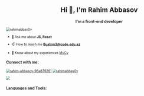 <svg fill="none" viewBox="0 0 800 400" width="800" height="400" xmlns="http://www.w3.org/2000/svg">
<foreignObject width="100%" height="100%">
<div xmlns="http://www.w3.org/1999/xhtml">
<style>
h1{color:"red"}
</style>

<h1 align="center">Hi 👋, I'm Rahim Abbasov</h1>
<h3 align="center">I'm a front-end developer</h3>
<div>
<div >
<p align="left"> <img src="https://komarev.com/ghpvc/?username=rahimabbas0v&label=Profile%20views&color=0e75b6&style=flat" alt="rahimabbas0v" /> </p>

- 💬 Ask me about **JS, React**

- 📫 How to reach me **8ualxm3@code.edu.az**

- 📄 Know about my experiences [MyCv](https://heyzine.com/flip-book/2472b1e10f.html)

<h3 align="left">Connect with me:</h3>
<p align="left">
<a href="https://linkedin.com/in/rahim-abbasov-96a879261" target="blank"><img align="center" src="https://raw.githubusercontent.com/rahuldkjain/github-profile-readme-generator/master/src/images/icons/Social/linked-in-alt.svg" alt="rahim-abbasov-96a879261" height="30" width="40" /></a>
<a href="https://instagram.com/rahimabbas0v" target="blank"><img align="center" src="https://raw.githubusercontent.com/rahuldkjain/github-profile-readme-generator/master/src/images/icons/Social/instagram.svg" alt="rahimabbas0v" height="30" width="40" /></a>
</p></div>
<div align="right" style="display: inline-block  !important;">
<img  height="200px" src="https://camo.githubusercontent.com/19db51af5f90f1b152bc0b9078f5fe97053955be5074f03f17019c70345bdcdb/68747470733a2f2f6d69726f2e6d656469756d2e636f6d2f6d61782f313336302f302a37513379765349765f7430696f4a2d5a2e676966"></img></div></div>
<h3 align="left">Languages and Tools:</h3>
<p align="left"><a href="https://www.w3.org/html/" target="_blank" rel="noreferrer"> <img src="https://raw.githubusercontent.com/devicons/devicon/master/icons/html5/html5-original-wordmark.svg" alt="html5" width="40" height="40"/> </a>  <a href="https://www.w3schools.com/css/" target="_blank" rel="noreferrer"> <img src="https://raw.githubusercontent.com/devicons/devicon/master/icons/css3/css3-original-wordmark.svg" alt="css3" width="40" height="40"/> </a> <a href="https://sass-lang.com" target="_blank" rel="noreferrer"> <img src="https://raw.githubusercontent.com/devicons/devicon/master/icons/sass/sass-original.svg" alt="sass" width="40" height="40"/> </a>   <a href="https://getbootstrap.com" target="_blank" rel="noreferrer"> <img src="https://raw.githubusercontent.com/devicons/devicon/master/icons/bootstrap/bootstrap-plain-wordmark.svg" alt="bootstrap" width="40" height="40"/> </a> <a href="https://developer.mozilla.org/en-US/docs/Web/JavaScript" target="_blank" rel="noreferrer"> <img src="https://raw.githubusercontent.com/devicons/devicon/master/icons/javascript/javascript-original.svg" alt="javascript" width="40" height="40"/> </a><a href="https://reactjs.org/" target="_blank" rel="noreferrer"> <img src="https://raw.githubusercontent.com/devicons/devicon/master/icons/react/react-original-wordmark.svg" alt="react" width="40" height="40"/> </a> <a href="https://www.mongodb.com/" target="_blank" rel="noreferrer"> <img src="https://raw.githubusercontent.com/devicons/devicon/master/icons/mongodb/mongodb-original-wordmark.svg" alt="mongodb" width="40" height="40"/> </a> <a href="https://nodejs.org" target="_blank" rel="noreferrer"> <img src="https://raw.githubusercontent.com/devicons/devicon/master/icons/nodejs/nodejs-original-wordmark.svg" alt="nodejs" width="40" height="40"/> </a> <a href="https://postman.com" target="_blank" rel="noreferrer"> <img src="https://www.vectorlogo.zone/logos/getpostman/getpostman-icon.svg" alt="postman" width="40" height="40"/> </a> <a href="https://www.figma.com/" target="_blank" rel="noreferrer"> <img src="https://www.vectorlogo.zone/logos/figma/figma-icon.svg" alt="figma" width="40" height="40"/> </a></p>
<p><img align="left" src="https://github-readme-stats.vercel.app/api/top-langs?username=rahimabbas0v&show_icons=true&locale=en&layout=compact" alt="rahimabbas0v" /></p>



    </div>
  </foreignObject>
</svg>


